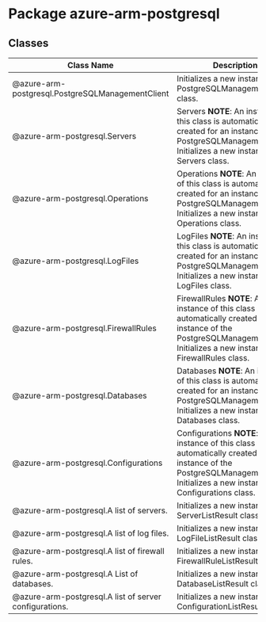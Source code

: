 # Package azure-arm-postgresql
## Classes
| Class Name | Description |
|---|---|
| @azure-arm-postgresql.PostgreSQLManagementClient |Initializes a new instance of the PostgreSQLManagementClient class.|
| @azure-arm-postgresql.Servers |Servers __NOTE__: An instance of this class is automatically created for an instance of the PostgreSQLManagementClient. Initializes a new instance of the Servers class.|
| @azure-arm-postgresql.Operations |Operations __NOTE__: An instance of this class is automatically created for an instance of the PostgreSQLManagementClient. Initializes a new instance of the Operations class.|
| @azure-arm-postgresql.LogFiles |LogFiles __NOTE__: An instance of this class is automatically created for an instance of the PostgreSQLManagementClient. Initializes a new instance of the LogFiles class.|
| @azure-arm-postgresql.FirewallRules |FirewallRules __NOTE__: An instance of this class is automatically created for an instance of the PostgreSQLManagementClient. Initializes a new instance of the FirewallRules class.|
| @azure-arm-postgresql.Databases |Databases __NOTE__: An instance of this class is automatically created for an instance of the PostgreSQLManagementClient. Initializes a new instance of the Databases class.|
| @azure-arm-postgresql.Configurations |Configurations __NOTE__: An instance of this class is automatically created for an instance of the PostgreSQLManagementClient. Initializes a new instance of the Configurations class.|
| @azure-arm-postgresql.A list of servers. |Initializes a new instance of the ServerListResult class.|
| @azure-arm-postgresql.A list of log files. |Initializes a new instance of the LogFileListResult class.|
| @azure-arm-postgresql.A list of firewall rules. |Initializes a new instance of the FirewallRuleListResult class.|
| @azure-arm-postgresql.A List of databases. |Initializes a new instance of the DatabaseListResult class.|
| @azure-arm-postgresql.A list of server configurations. |Initializes a new instance of the ConfigurationListResult class.|
